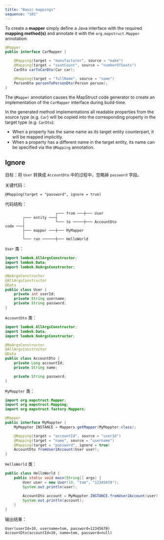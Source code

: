 ```yaml
---
title: "Basic mappings"
sequence: "101"
---
```


To create a **mapper** simply define a Java interface with the required **mapping method(s)** and
annotate it with the `org.mapstruct.Mapper` annotation:

```java
@Mapper
public interface CarMapper {

    @Mapping(target = "manufacturer", source = "make")
    @Mapping(target = "seatCount", source = "numberOfSeats")
    CarDto carToCarDto(Car car);

    @Mapping(target = "fullName", source = "name")
    PersonDto personToPersonDto(Person person);
}
```

The `@Mapper` annotation causes the MapStruct code generator to create
an implementation of the `CarMapper` interface during build-time.

In the generated method implementations all readable properties from the source type (e.g. `Car`)
will be copied into the corresponding property in the target type (e.g. `CarDto`):

- When a property has the same name as its target entity counterpart, it will be mapped implicitly.
- When a property has a different name in the target entity, its name can be specified via the `@Mapping` annotation.

## Ignore

目标：将 `User` 转换成 `AccountDto` 中的过程中，忽略掉 `password` 字段。

关键代码：

```text
@Mapping(target = "password", ignore = true)
```

代码结构：

```text
                       ┌─── from ───┼─── User
        ┌─── entity ───┤
        │              └─── to ─────┼─── AccountDto
code ───┤
        ├─── mapper ───┼─── MyMapper
        │
        └─── run ──────┼─── HelloWorld
```

`User` 类：

```java
import lombok.AllArgsConstructor;
import lombok.Data;
import lombok.NoArgsConstructor;

@NoArgsConstructor
@AllArgsConstructor
@Data
public class User {
    private int userId;
    private String username;
    private String password;
}
```

`AccountDto` 类：

```java
import lombok.AllArgsConstructor;
import lombok.Data;
import lombok.NoArgsConstructor;

@NoArgsConstructor
@AllArgsConstructor
@Data
public class AccountDto {
    private Long accountId;
    private String name;

    private String password;
}
```

`MyMappter` 类：

```java
import org.mapstruct.Mapper;
import org.mapstruct.Mapping;
import org.mapstruct.factory.Mappers;

@Mapper
public interface MyMappter {
    MyMappter INSTANCE = Mappers.getMapper(MyMappter.class);

    @Mapping(target = "accountId", source = "userId")
    @Mapping(target = "name", source = "username")
    @Mapping(target = "password", ignore = true)
    AccountDto fromUser2Account(User user);
}
```

`HelloWorld` 类：

```java
public class HelloWorld {
    public static void main(String[] args) {
        User user = new User(10, "tom", "12345678");
        System.out.println(user);

        AccountDto account = MyMappter.INSTANCE.fromUser2Account(user);
        System.out.println(account);
    }
}
```

输出结果：

```text
User(userId=10, username=tom, password=12345678)
AccountDto(accountId=10, name=tom, password=null)
```

